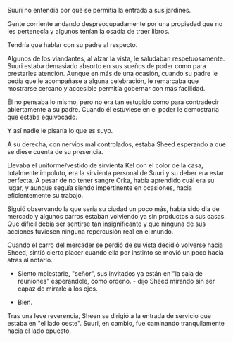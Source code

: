 Suuri no entendía por qué se permitía la entrada a sus jardines.

Gente corriente andando despreocupadamente por una propiedad que no les pertenecía y algunos tenían la osadía de traer libros.

Tendría que hablar con su padre al respecto.

Algunos de los viandantes, al alzar la vista, le saludaban respetuosamente. Suuri estaba demasiado absorto en sus sueños de poder como para prestarles atención. Aunque en más de una ocasión, cuando su padre le pedía que le acompañase a alguna celebración, le remarcaba que mostrarse cercano y accesible permitía gobernar con más facilidad.

Él no pensaba lo mismo, pero no era tan estupido como para contradecir abiertamente a su padre. Cuando él estuviese en el poder le demostraría que estaba equivocado.

Y así nadie le pisaría lo que es suyo.

A su derecha, con nervios mal controlados, estaba Sheed esperando a que se diese cuenta de su presencia.

Llevaba el uniforme/vestido de sirvienta Kel con el color de la casa, totalmente impoluto, era la sirvienta personal de Suuri y su deber era estar perfecta. A pesar de no tener sangre Orka, había aprendido cuál era su lugar, y aunque seguía siendo impertinente en ocasiones, hacia eficientemente su trabajo. 

Siguió observando la que sería su ciudad un poco más, había sido dia de mercado y algunos carros estaban volviendo ya sin productos a sus casas. Qué difícil debía ser sentirse tan insignificante y que ninguna de sus acciones tuviesen ninguna repercusión real en el mundo.

Cuando el carro del mercader se perdió de su vista decidió volverse hacia Sheed, sintió cierto placer cuando ella por instinto se movió un poco hacia atras al notarlo.

- Siento molestarle, "señor", sus invitados ya están en "la sala de reuniones" esperándole, como ordeno. - dijo Sheed mirando sin ser capaz de mirarle a los ojos.

- Bien.

Tras una leve reverencia, Sheen se dirigió a la entrada de servicio que estaba en "el lado oeste". Suuri, en cambio, fue caminando tranquilamente hacia el lado opuesto.